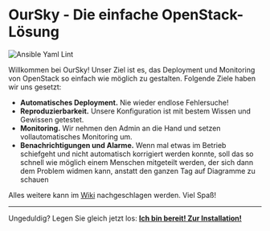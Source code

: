# OurSky - Die einfache OpenStack-Lösung

![Ansible Yaml Lint](https://github.com/verteilte-systeme-projekt/OurSky/workflows/Ansible%20Yaml%20Lint/badge.svg?branch=master)

Willkommen bei OurSky! Unser Ziel ist es, das Deployment und Monitoring von OpenStack so einfach wie möglich zu gestalten. Folgende Ziele haben wir uns gesetzt:

- **Automatisches Deployment.** Nie wieder endlose Fehlersuche!
- **Reproduzierbarkeit.** Unsere Konfiguration ist mit bestem Wissen und Gewissen getestet.
- **Monitoring.** Wir nehmen den Admin an die Hand und setzen vollautomatisches Monitoring um.
- **Benachrichtigungen und Alarme.** Wenn mal etwas im Betrieb schiefgeht und nicht automatisch korrigiert werden konnte, soll das so schnell wie möglich einem Menschen mitgeteilt werden, der sich dann dem Problem widmen kann, anstatt den ganzen Tag auf Diagramme zu schauen

Alles weitere kann im [Wiki](https://github.com/verteilte-systeme-projekt/OurSky/wiki) nachgeschlagen werden. Viel Spaß!

---

Ungeduldig? Legen Sie gleich jetzt los: [**Ich bin bereit! Zur Installation!**](https://github.com/verteilte-systeme-projekt/OurSky/wiki/Installation)
